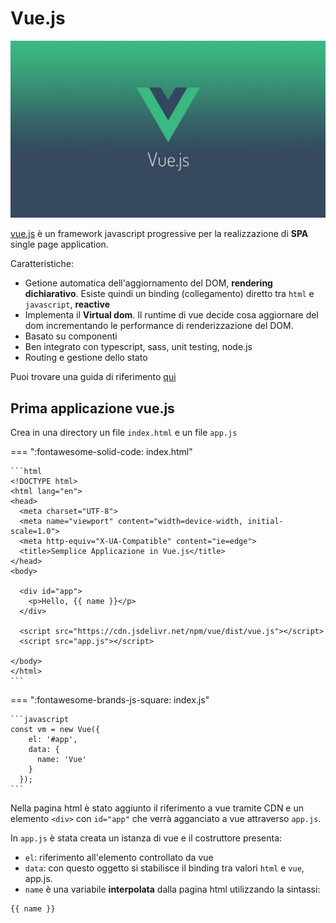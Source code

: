 # Vue.js

![](./images/vue.jpg)

[vue.js](https://vuejs.org/) è un framework javascript progressive per la realizzazione di **SPA** single page application.

Caratteristiche:

- Getione automatica dell'aggiornamento del DOM, **rendering dichiarativo**. Esiste quindi un binding (collegamento) diretto tra `html` e `javascript`, **reactive**
- Implementa il **Virtual dom**. Il runtime di vue decide cosa aggiornare del dom incrementando le performance di renderizzazione del DOM.
- Basato su componenti
- Ben integrato con typescript, sass, unit testing, node.js
- Routing e gestione dello stato

Puoi trovare una guida di riferimento [qui](https://www.mrw.it/javascript/guida-vue-js/)


## Prima applicazione vue.js

Crea in una directory un file `index.html` e un file `app.js`

=== ":fontawesome-solid-code: index.html"

    ```html
    <!DOCTYPE html>
    <html lang="en">
    <head>
      <meta charset="UTF-8">
      <meta name="viewport" content="width=device-width, initial-scale=1.0">
      <meta http-equiv="X-UA-Compatible" content="ie=edge">
      <title>Semplice Applicazione in Vue.js</title>
    </head>
    <body>

      <div id="app">
        <p>Hello, {{ name }}</p>
      </div>

      <script src="https://cdn.jsdelivr.net/npm/vue/dist/vue.js"></script>
      <script src="app.js"></script>

    </body>
    </html>
    ```


=== ":fontawesome-brands-js-square: index.js"

    ```javascript
    const vm = new Vue({
        el: '#app',
        data: {
          name: 'Vue'
        }
      });
    ```



Nella pagina html è stato aggiunto il riferimento a vue tramite CDN e un elemento `<div>` con `id="app"` che verrà agganciato a vue attraverso `app.js`.

In `app.js` è stata creata un istanza di vue e il costruttore presenta:

- `el`: riferimento all'elemento controllato da vue
- `data`: con questo oggetto si stabilisce il binding tra valori `html` e `vue`, app.js. 
- `name` è una variabile **interpolata** dalla pagina html utilizzando la sintassi:



```bash
{{ name }}
```


